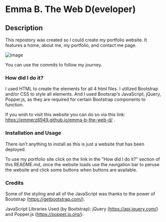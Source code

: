 # Emma B. The Web D(eveloper)

## Description

This repostory was created so I could create my portfolio website. It features a home, about me, my portfolio, and contact me page.

![image](https://i.ibb.co/qr40p2r/My-Portfolio.png)

You can use the commits to follow my journey.



### How did I do it?

I used HTML to create the elements for all 4 html files. I utilized Bootstrap and/or CSS to style all elements. And I used Bootsrap's JavaScript, jQuery, Popper.js, as they are required for certain Bootstrap components to function.

If you wish to visit this website you can do so via this link: https://emmerz6949.github.io/emma-b-the-web-d/ .



### Installation and Usage

There isn't anything to install as this is just a website that has been deployed.

To use my portfolio site click on the link in the "How did I do it?" section of this README.md, once the website loads use the navigation bar to peruse the website and click some buttons when buttons are available. 



### Credits

Some of the styling and all of the JavaScript was thanks to the power of Bootstrap (https://getbootstrap.com/).

JavaScript Libraries Used (by Bootstrap): jQuery (https://api.jquery.com/) and Popper.js (https://popper.js.org/).
